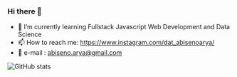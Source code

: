 ### Hi there 👋

- 🌱 I’m currently learning Fullstack Javascript Web Development and Data Science
- 📫 How to reach me:   https://www.instagram.com/dat_abisenoarya/ 
- 📧 e-mail         :   abiseno.arya@gmail.com
                        
                        
![GitHub stats](https://github-readme-stats.vercel.app/api?username=AforSmithz&show_icons=true&theme=dark)
